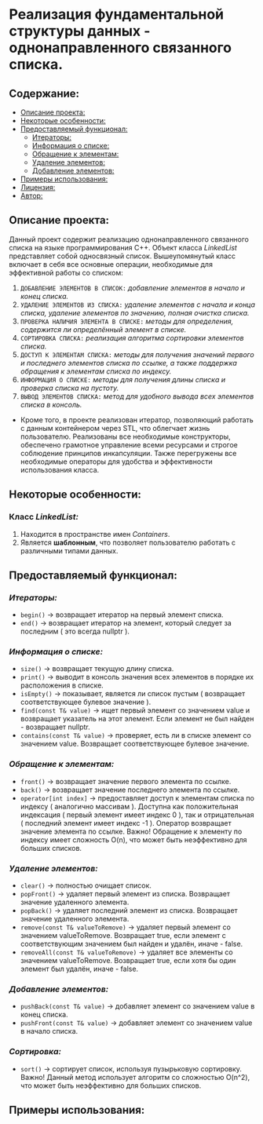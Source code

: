 # Реализация фундаментальной структуры данных - однонаправленного связанного списка.

## Содержание:

- [Описание проекта:](#описание-проекта)
- [Некоторые особенности:](#некоторые-особенности)
- [Предоставляемый функционал:](#предоставляемый-функционал)
  - [Итераторы:](#итераторы)
  - [Информация о списке:](#информация-о-списке)
  - [Обращение к элементам:](#обращение-к-элементам)
  - [Удаление элементов:](#удаление-элементов)
  - [Добавление элементов:](#добавление-элементов)
- [Примеры использования:](#примеры-использования)
- [Лицензия:](#лицензия)
- [Автор:](#автор)

## Описание проекта:

Данный проект содержит реализацию однонаправленного связанного списка на языке программирования C++. Объект класса *LinkedList* представляет собой односвязный список. Вышеупомянутый класс включает в себя все основные операции, необходимые для эффективной работы со списком:

1) `ДОБАВЛЕНИЕ ЭЛЕМЕНТОВ В СПИСОК:` *добавление элементов в начало и конец списка.*
2) `УДАЛЕНИЕ ЭЛЕМЕНТОВ ИЗ СПИСКА:` *удаление элементов с начала и конца списка, удаление элементов по значению, полная очистка списка.*
3) `ПРОВЕРКА НАЛИЧИЯ ЭЛЕМЕНТА В СПИСКЕ:` *методы для определения, содержится ли определённый элемент в списке.*
4) `СОРТИРОВКА СПИСКА:` *реализация алгоритма сортировки элементов списка.*
5) `ДОСТУП К ЭЛЕМЕНТАМ СПИСКА:` *методы для получения значений первого и последнего элементов списка по ссылке, а также поддержка обращения к элементам списка по индексу.*
6) `ИНФОРМАЦИЯ О СПИСКЕ:` *методы для получения длины списка и проверка списка на пустоту.*
7) `ВЫВОД ЭЛЕМЕНТОВ СПИСКА:` *метод для удобного вывода всех элементов списка в консоль.*

- Кроме того, в проекте реализован итератор, позволяющий работать с данным контейнером через STL, что облегчает жизнь пользователю. Реализованы все необходимые конструкторы, обеспечено грамотное управление всеми ресурсами и строгое соблюдение принципов инкапсуляции. Также перегружены все необходимые операторы для удобства и эффективности использования класса.

## Некоторые особенности:

### Класс *LinkedList:*
1) Находится в пространстве имен *Containers*.
2) Является **шаблонным**, что позволяет пользователю работать с различными типами данных.

## Предоставляемый функционал:

### *Итераторы:*
- ```begin()``` -> возвращает итератор на первый элемент списка.
- ```end()``` -> возвращает итератор на элемент, который следует за последним ( это всегда nullptr ).

### *Информация о списке:*
- ```size()``` -> возвращает текущую длину списка.
- ```print()``` -> выводит в консоль значения всех элементов в порядке их расположения в списке.
- ```isEmpty()``` -> показывает, является ли список пустым ( возвращает соответствующее булевое значение ).
- ```find(const T& value)``` -> ищет первый элемент со значением value и возвращает указатель на этот элемент. Если элемент не был найден - возвращает nullptr.
- ```contains(const T& value)``` -> проверяет, есть ли в списке элемент со значением value. Возвращает соответствующее булевое значение.

### *Обращение к элементам:*
- ```front()``` -> возвращает значение первого элемента по ссылке.
- ```back()``` -> возвращает значение последнего элемента по ссылке.
- ```operator[int index]``` -> предоставляет доступ к элементам списка по индексу ( аналогично массивам ). Доступна как положительная индексация ( первый элемент имеет индекс 0 ), так и отрицательная ( последний элемент имеет индекс -1 ). Оператор возвращает значение элемента по ссылке. Важно! Обращение к элементу по индексу имеет сложность O(n), что может быть неэффективно для больших списков.

### *Удаление элементов:*
- ```clear()``` -> полностью очищает список.
- ```popFront()``` -> удаляет первый элемент из списка. Возвращает значение удаленного элемента.
- ```popBack()``` -> удаляет последний элемент из списка. Возвращает значение удаленного элемента.
- ```remove(const T& valueToRemove)``` -> удаляет первый элемент со значением valueToRemove. Возвращает true, если элемент с соответствующим значением был найден и удалён, иначе - false.
- ```removeAll(const T& valueToRemove)``` -> удаляет все элементы со значением valueToRemove. Возвращает true, если хотя бы один элемент был удалён, иначе - false.

### *Добавление элементов:*
- ```pushBack(const T& value)``` -> добавляет элемент со значением value в конец списка.
- ```pushFront(const T& value)``` -> добавляет элемент со значением value в начало списка.

### *Сортировка:*
- ```sort()``` -> сортирует список, используя пузырьковую сортировку. Важно! Данный метод использует алгоритм со сложностью O(n^2), что может быть неэффективно для больших списков.

## Примеры использования:

